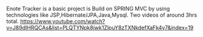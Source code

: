 Enote Tracker is a basic project is Build on SPRING MVC by using technologies like JSP,Hibernate/JPA,Java,Mysql.
Two videos of around 3hrs total.
https://www.youtube.com/watch?v=J89dIHRQCAs&list=PLQTYNpk8jwk1ZlpuY8zTXNkdefXaFk4v7&index=19
